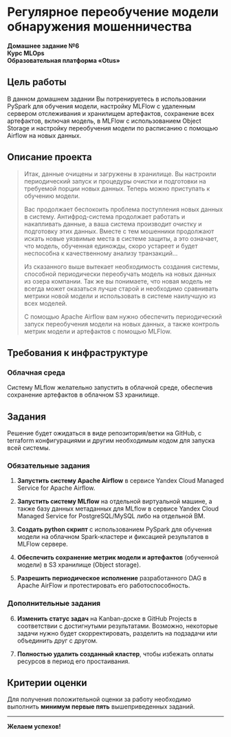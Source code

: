 # Регулярное переобучение модели обнаружения мошенничества

**Домашнее задание №6**  
**Курс MLOps**  
**Образовательная платформа «Otus»**

## Цель работы

В данном домашнем задании Вы потренируетесь в использовании PySpark для обучения модели, настройку MLFlow с удаленным сервером отслеживания и хранилищем артефактов, сохранение всех артефактов, включая модель, в MLFlow с использованием Object Storage и настройку переобучения модели по расписанию с помощью Airflow на новых данных.

## Описание проекта

> Итак, данные очищены и загружены в хранилище. Вы настроили периодический запуск и процедуры очистки и подготовки на требуемой порции новых данных. Теперь можно приступать к обучению модели.
> 
> Вас продолжает беспокоить проблема поступления новых данных в систему. Антифрод-система продолжает работать и накапливать данные, а ваша система производит очистку и подготовку этих данных. Вместе с тем мошенники продолжают искать новые уязвимые места в системе защиты, а это означает, что модель, обученная единожды, скоро устареет и будет неспособна к качественному анализу транзакций...
> 
> Из сказанного выше вытекает необходимость создания системы, способной периодически переобучать модель на новых данных из озера компании. Так же вы понимаете, что новая модель не всегда может оказаться лучше старой и необходимо сравнивать метрики новой модели и использовать в системе наилучшую из всех моделей.
> 
> С помощью Apache Airflow вам нужно обеспечить периодический запуск переобучения модели на новых данных, а также контроль метрик модели и артефактов с помощью MLFlow.

## Требования к инфраструктуре

### Облачная среда

Систему MLflow желательно запустить в облачной среде, обеспечив сохранение артефактов в облачном S3 хранилище.

## Задания

Решение будет ожидаться в виде репозитория/ветки на GitHub, с terraform конфигурациями и другим необходимым кодом для запуска всей системы.

### Обязательные задания

1. **Запустить систему Apache Airflow** в сервисе Yandex Cloud Managed Service for Apache Airflow.

2. **Запустить систему MLflow** на отдельной виртуальной машине, а также базу данных метаданных для MLflow в сервисе Yandex Cloud Managed Service for PostgreSQL/MySQL либо на отдельной ВМ.

3. **Создать python скрипт** с использованием PySpark для обучения модели на облачном Spark-кластере и фиксацией результатов в MLFlow сервере.

4. **Обеспечить сохранение метрик модели и артефактов** (обученной модели) в S3 хранилище (Object storage).

5. **Разрешить периодическое исполнение** разработанного DAG в Apache AirFlow и протестировать его работоспособность.

### Дополнительные задания

6. **Изменить статус задач** на Kanban-доске в GitHub Projects в соответствии с достигнутыми результатами. Возможно, некоторые задачи нужно будет скорректировать, разделить на подзадачи или объединить друг с другом.

7. **Полностью удалить созданный кластер**, чтобы избежать оплаты ресурсов в период его простаивания.

## Критерии оценки

Для получения положительной оценки за работу необходимо выполнить **минимум первые пять** вышеприведенных заданий.

---

**Желаем успехов!** 